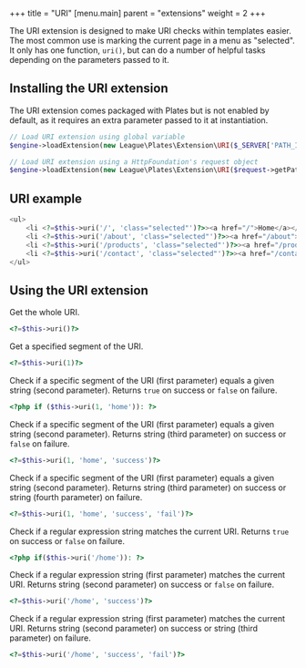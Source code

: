 +++
title = "URI"
[menu.main]
parent = "extensions"
weight = 2
+++

The URI extension is designed to make URI checks within templates easier. The most common use is marking the current page in a menu as "selected". It only has one function, `uri()`, but can do a number of helpful tasks depending on the parameters passed to it.

## Installing the URI extension

The URI extension comes packaged with Plates but is not enabled by default, as it requires an extra parameter passed to it at instantiation.

```php
// Load URI extension using global variable
$engine->loadExtension(new League\Plates\Extension\URI($_SERVER['PATH_INFO']));

// Load URI extension using a HttpFoundation's request object
$engine->loadExtension(new League\Plates\Extension\URI($request->getPathInfo()));
```

## URI example

```php
<ul>
    <li <?=$this->uri('/', 'class="selected"')?>><a href="/">Home</a></li>
    <li <?=$this->uri('/about', 'class="selected"')?>><a href="/about">About</a></li>
    <li <?=$this->uri('/products', 'class="selected"')?>><a href="/products">Products</a></li>
    <li <?=$this->uri('/contact', 'class="selected"')?>><a href="/contact">Contact</a></li>
</ul>
```

## Using the URI extension

Get the whole URI.

```php
<?=$this->uri()?>
```

Get a specified segment of the URI.

```php
<?=$this->uri(1)?>
```

Check if a specific segment of the URI (first parameter) equals a given string (second parameter). Returns `true` on success or `false` on failure.

```php
<?php if ($this->uri(1, 'home')): ?>
```

Check if a specific segment of the URI (first parameter) equals a given string (second parameter). Returns string (third parameter) on success or `false` on failure.

```php
<?=$this->uri(1, 'home', 'success')?>
```

Check if a specific segment of the URI (first parameter) equals a given string (second parameter). Returns string (third parameter) on success or string (fourth parameter) on failure.

```php
<?=$this->uri(1, 'home', 'success', 'fail')?>
```

Check if a regular expression string matches the current URI. Returns `true` on success or `false` on failure.

```php
<?php if($this->uri('/home')): ?>
```

Check if a regular expression string (first parameter) matches the current URI. Returns string (second parameter) on success or `false` on failure.

```php
<?=$this->uri('/home', 'success')?>
```

Check if a regular expression string (first parameter) matches the current URI. Returns string (second parameter) on success or string (third parameter) on failure.

```php
<?=$this->uri('/home', 'success', 'fail')?>
```
